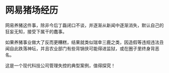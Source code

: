 # 网易猪场经历

网易养猪这件事，除非今后丁磊闭口不谈，并逐渐从新闻中逐渐消失，默认自己的狂妄无知，接受下属干的蠢事。

如果养猪事业做大了反而更糟糕，结果就类似瑞幸三鹿之类，因造假等违规违法丑闻自此跌落神坛，并且农业部门有些背锅侠可能得进监狱，或在圈子里终身背恶名。

这是一个现代科技公司管理失控的典型案例，值得探究！


